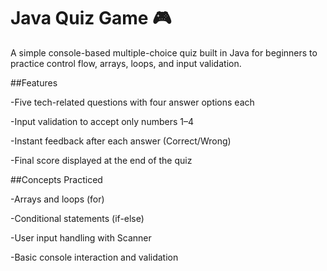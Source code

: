 # Java Quiz Game 🎮

A simple console-based multiple-choice quiz built in Java for beginners to practice control flow, arrays, loops, and input validation.

 ##Features
 
-Five tech-related questions with four answer options each

-Input validation to accept only numbers 1–4

-Instant feedback after each answer (Correct/Wrong)

-Final score displayed at the end of the quiz

 ##Concepts Practiced
 
-Arrays and loops (for)

-Conditional statements (if-else)

-User input handling with Scanner

-Basic console interaction and validation
